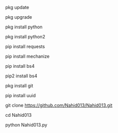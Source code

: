 pkg update

pkg upgrade

pkg install python

pkg install python2

pip install requests

pip install mechanize

pip install bs4

pip2 install bs4

pkg install git

pip install uuid

git clone https://github.com/Nahid013/Nahid013.git

cd Nahid013

python Nahid013.py
